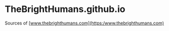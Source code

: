 # TheBrightHumans.github.io

Sources of [www.thebrighthumans.com](https:/www.thebrighthumans.com)

<!-- EOF -->
